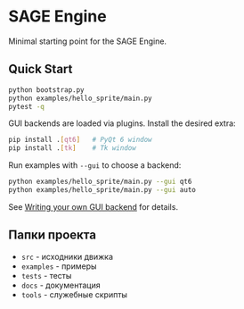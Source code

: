 # SAGE Engine

Minimal starting point for the SAGE Engine.

## Quick Start

```bash
python bootstrap.py
python examples/hello_sprite/main.py
pytest -q
```

GUI backends are loaded via plugins. Install the desired extra:

```bash
pip install .[qt6]   # PyQt 6 window
pip install .[tk]    # Tk window
```

Run examples with `--gui` to choose a backend:

```bash
python examples/hello_sprite/main.py --gui qt6
python examples/hello_sprite/main.py --gui auto
```

See [Writing your own GUI backend](docs/writing_gui_backend.md) for details.

## Папки проекта

- `src` - исходники движка
- `examples` - примеры
- `tests` - тесты
- `docs` - документация
- `tools` - служебные скрипты
